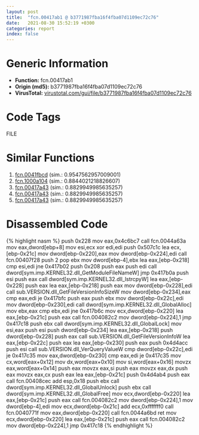 ```yaml
---
layout: post
title:  "fcn.00417ab1 @ b3771987fba16f4fba07d1109ec72c76"
date:   2021-08-30 15:52:19 +0300
categories: report
index: false
---
```


# Generic Information
- **Function:** fcn.00417ab1
- **Origin (md5):** b3771987fba16f4fba07d1109ec72c76
- **VirusTotal:** [virustotal.com/gui/file/b3771987fba16f4fba07d1109ec72c76][virustotal_ref]

# Code Tags
<span class="tag" id="FILE">FILE</span>


# Similar Functions

1. [fcn.0041fbcd][similar_1_ref] (sim.: 0.9547562957009001)
2. [fcn.1000a104][similar_2_ref] (sim.: 0.8844021218826607)
3. [fcn.00417a43][similar_3_ref] (sim.: 0.8829949985635257)
4. [fcn.00417a43][similar_4_ref] (sim.: 0.8829949985635257)
5. [fcn.00417a43][similar_5_ref] (sim.: 0.8829949985635257)


# Disassembled Code

{% highlight nasm %}
push 0x228
mov eax,0x4c6bc7
call fcn.0044a63a
mov eax,dword[ebp+8]
mov esi,ecx
xor edi,edi
push 0x507c1c
lea ecx,[ebp-0x21c]
mov dword[ebp-0x220],eax
mov dword[ebp-0x224],edi
call fcn.00407f28
push 2
pop ebx
mov dword[ebp-4],ebx
lea eax,[ebp-0x218]
cmp esi,edi
jne 0x417b02
push 0x208
push eax
push edi
call dword[sym.imp.KERNEL32.dll_GetModuleFileNameW]
jmp 0x417b0a
push esi
push eax
call dword[sym.imp.KERNEL32.dll_lstrcpyW]
lea eax,[ebp-0x228]
push eax
lea eax,[ebp-0x218]
push eax
mov dword[ebp-0x228],edi
call sub.VERSION.dll_GetFileVersionInfoSizeW
mov dword[ebp-0x234],eax
cmp eax,edi
je 0x417bfc
push eax
push ebx
mov dword[ebp-0x22c],edi
mov dword[ebp-0x230],edi
call dword[sym.imp.KERNEL32.dll_GlobalAlloc]
mov ebx,eax
cmp ebx,edi
jne 0x417b6c
mov ecx,dword[ebp-0x220]
lea eax,[ebp-0x21c]
push eax
call fcn.004082c2
mov dword[ebp-0x224],1
jmp 0x417c18
push ebx
call dword[sym.imp.KERNEL32.dll_GlobalLock]
mov esi,eax
push esi
push dword[ebp-0x234]
lea eax,[ebp-0x218]
push dword[ebp-0x228]
push eax
call sub.VERSION.dll_GetFileVersionInfoW
lea eax,[ebp-0x22c]
push eax
lea eax,[ebp-0x230]
push eax
push 0x4d4acc
push esi
call sub.VERSION.dll_VerQueryValueW
cmp dword[ebp-0x22c],edi
je 0x417c35
mov eax,dword[ebp-0x230]
cmp eax,edi
je 0x417c35
mov cx,word[eax+0x12]
mov dx,word[eax+0x10]
mov si,word[eax+0x16]
movzx eax,word[eax+0x14]
push eax
movzx eax,si
push eax
movzx eax,dx
push eax
movzx eax,cx
push eax
lea eax,[ebp-0x21c]
push 0x4d4ab4
push eax
call fcn.00408cec
add esp,0x18
push ebx
call dword[sym.imp.KERNEL32.dll_GlobalUnlock]
push ebx
call dword[sym.imp.KERNEL32.dll_GlobalFree]
mov ecx,dword[ebp-0x220]
lea eax,[ebp-0x21c]
push eax
call fcn.004082c2
mov dword[ebp-0x224],1
mov dword[ebp-4],edi
mov ecx,dword[ebp-0x21c]
add ecx,0xfffffff0
call fcn.0040771f
mov eax,dword[ebp-0x220]
call fcn.0044a6bd
ret 
mov ecx,dword[ebp-0x220]
lea eax,[ebp-0x21c]
push eax
call fcn.004082c2
mov dword[ebp-0x224],1
jmp 0x417c18
{% endhighlight %}


[similar_1_ref]: /report/fcn.0041fbcd@b3771987fba16f4fba07d1109ec72c76
[similar_2_ref]: /report/fcn.1000a104@a0ac129ff3ea4c0dfa9529c259a9502c
[similar_3_ref]: /report/fcn.00417a43@8e21fa3f0489a6a256cf202e57f712bc
[similar_4_ref]: /report/fcn.00417a43@44e1ffcf4e71f4505c09d520fd75f1e4
[similar_5_ref]: /report/fcn.00417a43@ff219f45286905b4a87327ca719363be
[virustotal_ref]: https://www.virustotal.com/gui/file/b3771987fba16f4fba07d1109ec72c76